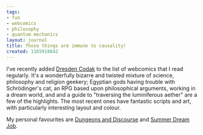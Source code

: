 ```yaml
---
tags:
- fun
- webcomics
- philosophy
- quantum mechanics
layout: journal
title: Those things are immune to causality!
created: 1165918842
---
```

I've recently added <a href="http://dresdencodak.com">Dresden Codak</a> to the list of webcomics that I read regularly. It's a wonderfully bizarre and twisted mixture of science, philosophy and religion geekery; Egyptian gods having trouble with Schrödinger's cat, an RPG based upon philosophical arguments, working in a dream world, and and a guide to "traversing the luminiferous aether" are a few of the highlights. The most recent ones have fantastic scripts and art, with particularly interesting layout and colour.

My personal favourites are <a href="http://dresdencodak.com/cartoons/dc_031.htm">Dungeons and Discourse</a> and <a href="http://dresdencodak.com/cartoons/dc_029.htm">Summer Dream Job</a>.
<!--break-->
